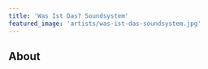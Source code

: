 ```yaml
---
title: 'Was Ist Das? Soundsystem'
featured_image: 'artists/was-ist-das-soundsystem.jpg'
---
```


## About



